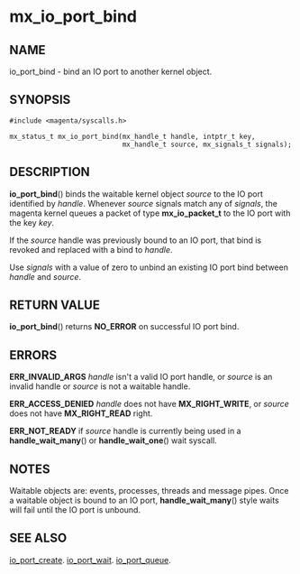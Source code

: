 # mx_io_port_bind

## NAME

io_port_bind - bind an IO port to another kernel object.

## SYNOPSIS

```
#include <magenta/syscalls.h>

mx_status_t mx_io_port_bind(mx_handle_t handle, intptr_t key,
                            mx_handle_t source, mx_signals_t signals);
```

## DESCRIPTION

**io_port_bind**() binds the waitable kernel object *source* to the IO port
identified by *handle*. Whenever *source* signals match any of *signals*, the
magenta kernel queues a packet of type **mx_io_packet_t** to the IO port with
the key *key*.

If the *source* handle was previously bound to an IO port, that bind is
revoked and replaced with a bind to *handle*.

Use *signals* with a value of zero to unbind an existing IO port bind between
*handle* and *source*.

## RETURN VALUE

**io_port_bind**() returns **NO_ERROR** on successful IO port bind.

## ERRORS

**ERR_INVALID_ARGS**  *handle* isn't a valid IO port handle, or *source* is an
invalid handle or *source* is not a waitable handle.

**ERR_ACCESS_DENIED** *handle* does not have **MX_RIGHT_WRITE**, or *source*
does not have **MX_RIGHT_READ** right.

**ERR_NOT_READY** if *source* handle is currently being used in a
**handle_wait_many**() or **handle_wait_one**() wait syscall.

## NOTES

Waitable objects are: events, processes, threads and message pipes. Once
a waitable object is bound to an IO port, **handle_wait_many**() style waits
will fail until the IO port is unbound.

## SEE ALSO

[io_port_create](io_port_create.md).
[io_port_wait](io_port_wait.md).
[io_port_queue](io_port_queue.md).

